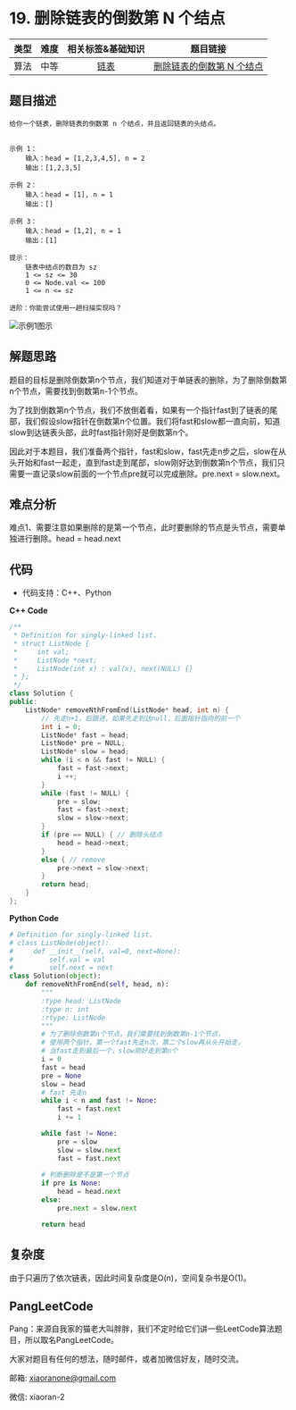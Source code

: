 # 19. 删除链表的倒数第 N 个结点


| 类型 | 难度 | 相关标签&基础知识 | 题目链接 |
| :------: | :--------: | :---: | :------: | 
| 算法 | 中等 | [链表](#)| [删除链表的倒数第 N 个结点](https://leetcode-cn.com/problems/remove-nth-node-from-end-of-list/) | 

## 题目描述

```
给你一个链表，删除链表的倒数第 n 个结点，并且返回链表的头结点。


示例 1：
    输入：head = [1,2,3,4,5], n = 2
    输出：[1,2,3,5]

示例 2：
    输入：head = [1], n = 1
    输出：[]

示例 3：
    输入：head = [1,2], n = 1
    输出：[1]

提示：
    链表中结点的数目为 sz
    1 <= sz <= 30
    0 <= Node.val <= 100
    1 <= n <= sz

进阶：你能尝试使用一趟扫描实现吗？

```
![示例1图示](https://assets.leetcode.com/uploads/2020/10/03/remove_ex1.jpg)


## 解题思路
题目的目标是删除倒数第n个节点，我们知道对于单链表的删除，为了删除倒数第n个节点，需要找到倒数第n-1个节点。

为了找到倒数第n个节点，我们不放倒着看，如果有一个指针fast到了链表的尾部，我们假设slow指针在倒数第n个位置。我们将fast和slow都一直向前，知道slow到达链表头部，此时fast指针刚好是倒数第n个。

因此对于本题目，我们准备两个指针，fast和slow，fast先走n步之后，slow在从头开始和fast一起走，直到fast走到尾部，slow刚好达到倒数第n个节点，我们只需要一直记录slow前面的一个节点pre就可以完成删除。pre.next = slow.next。

## 难点分析

难点1、需要注意如果删除的是第一个节点，此时要删除的节点是头节点，需要单独进行删除。head = head.next

## 代码
- 代码支持：C++、Python

**C++ Code**
```C++
/**
 * Definition for singly-linked list.
 * struct ListNode {
 *     int val;
 *     ListNode *next;
 *     ListNode(int x) : val(x), next(NULL) {}
 * };
 */
class Solution {
public:
    ListNode* removeNthFromEnd(ListNode* head, int n) {
        // 先走n+1，后跟进，如果先走到达null，后面指针指向的前一个
        int i = 0;
        ListNode* fast = head;
        ListNode* pre = NULL;
        ListNode* slow = head;
        while (i < n && fast != NULL) {
            fast = fast->next;
            i ++;
        }
        while (fast != NULL) {
            pre = slow;
            fast = fast->next;
            slow = slow->next;
        }
        if (pre == NULL) { // 删除头结点
            head = head->next;
        }
        else { // remove
            pre->next = slow->next;
        }
        return head;
    }
};
```

**Python Code**
```Python
# Definition for singly-linked list.
# class ListNode(object):
#     def __init__(self, val=0, next=None):
#         self.val = val
#         self.next = next
class Solution(object):
    def removeNthFromEnd(self, head, n):
        """
        :type head: ListNode
        :type n: int
        :rtype: ListNode
        """
        # 为了删除倒数第n个节点，我们需要找到倒数第n-1个节点，
        # 使用两个指针，第一个fast先走n次，第二个slow再从头开始走，
        # 当fast走到最后一个，slow刚好走到第n个
        i = 0
        fast = head
        pre = None
        slow = head
        # fast 先走n
        while i < n and fast != None:
            fast = fast.next
            i += 1

        while fast != None:
            pre = slow
            slow = slow.next
            fast = fast.next
        
        # 判断删除是不是第一个节点
        if pre is None:
            head = head.next
        else:
            pre.next = slow.next

        return head
```

## 复杂度
由于只遍历了依次链表，因此时间复杂度是O(n)，空间复杂书是O(1)。

## PangLeetCode

Pang：来源自我家的猫老大叫胖胖，我们不定时给它们讲一些LeetCode算法题目，所以取名PangLeetCode。

大家对题目有任何的想法，随时邮件，或者加微信好友，随时交流。

邮箱: xiaoranone@gmail.com

微信: xiaoran-2 